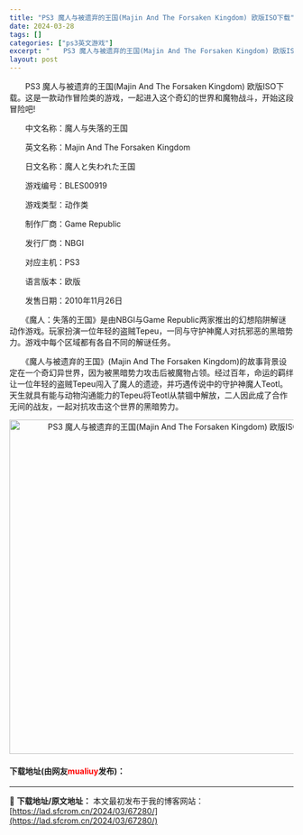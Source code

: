 ```yaml
---
title: "PS3 魔人与被遗弃的王国(Majin And The Forsaken Kingdom) 欧版ISO下载"
date: 2024-03-28
tags: []
categories: ["ps3英文游戏"]
excerpt: "　　PS3 魔人与被遗弃的王国(Majin And The Forsaken Kingdom) 欧版ISO下载。这是一款动作冒险类的游戏，一起进入这个奇幻的世界和魔物战斗，开始这段冒险吧! 　　中文名称：魔人与失落的王国 　　英文名称：Majin And The Forsaken Kingdom 　&hellip;"
layout: post
---
```


 <p>　　PS3 魔人与被遗弃的王国(Majin And The Forsaken Kingdom) 欧版ISO下载。这是一款动作冒险类的游戏，一起进入这个奇幻的世界和魔物战斗，开始这段冒险吧!</p> <p>　　中文名称：魔人与失落的王国</p> <p>　　英文名称：Majin And The Forsaken Kingdom</p> <p>　　日文名称：魔人と失われた王国</p> <p>　　游戏编号：BLES00919</p> <p>　　游戏类型：动作类</p> <p>　　制作厂商：Game Republic</p> <p>　　发行厂商：NBGI</p> <p>　　对应主机：PS3</p> <p>　　语言版本：欧版</p> <p>　　发售日期：2010年11月26日</p> <p>　　《魔人：失落的王国》是由NBGI与Game Republic两家推出的幻想陷阱解谜动作游戏。玩家扮演一位年轻的盗贼Tepeu，一同与守护神魔人对抗邪恶的黑暗势力。游戏中每个区域都有各自不同的解谜任务。</p> <p>　　《魔人与被遗弃的王国》(Majin And The Forsaken Kingdom)的故事背景设定在一个奇幻异世界，因为被黑暗势力攻击后被魔物占领。经过百年，命运的羁绊让一位年轻的盗贼Tepeu闯入了魔人的遗迹，并巧遇传说中的守护神魔人Teotl。天生就具有能与动物沟通能力的Tepeu将Teotl从禁锢中解放，二人因此成了合作无间的战友，一起对抗攻击这个世界的黑暗势力。</p> <p align="center"><img align="" border="0" src="https://lad.sfcrom.cn/wp-content/uploads/2024/03/20240328_66051d4878ddd.png" width="593" alt="PS3 魔人与被遗弃的王国(Majin And The Forsaken Kingdom) 欧版ISO下载" /></p> <p><h4>下载地址(由网友<font color="red">mualiuy</font>发布)：</h4></p> 

---
📖 **下载地址/原文地址：** 本文最初发布于我的博客网站：[https://lad.sfcrom.cn/2024/03/67280/](https://lad.sfcrom.cn/2024/03/67280/)
